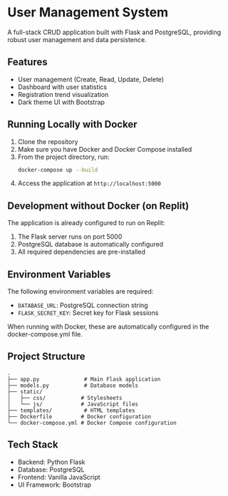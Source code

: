 # User Management System

A full-stack CRUD application built with Flask and PostgreSQL, providing robust user management and data persistence.

## Features
- User management (Create, Read, Update, Delete)
- Dashboard with user statistics
- Registration trend visualization
- Dark theme UI with Bootstrap

## Running Locally with Docker

1. Clone the repository
2. Make sure you have Docker and Docker Compose installed
3. From the project directory, run:
   ```bash
   docker-compose up --build
   ```
4. Access the application at `http://localhost:5000`

## Development without Docker (on Replit)

The application is already configured to run on Replit:
1. The Flask server runs on port 5000
2. PostgreSQL database is automatically configured
3. All required dependencies are pre-installed

## Environment Variables

The following environment variables are required:
- `DATABASE_URL`: PostgreSQL connection string
- `FLASK_SECRET_KEY`: Secret key for Flask sessions

When running with Docker, these are automatically configured in the docker-compose.yml file.

## Project Structure
```
.
├── app.py              # Main Flask application
├── models.py           # Database models
├── static/            
│   ├── css/           # Stylesheets
│   └── js/            # JavaScript files
├── templates/          # HTML templates
├── Dockerfile         # Docker configuration
└── docker-compose.yml # Docker Compose configuration
```

## Tech Stack
- Backend: Python Flask
- Database: PostgreSQL
- Frontend: Vanilla JavaScript
- UI Framework: Bootstrap

